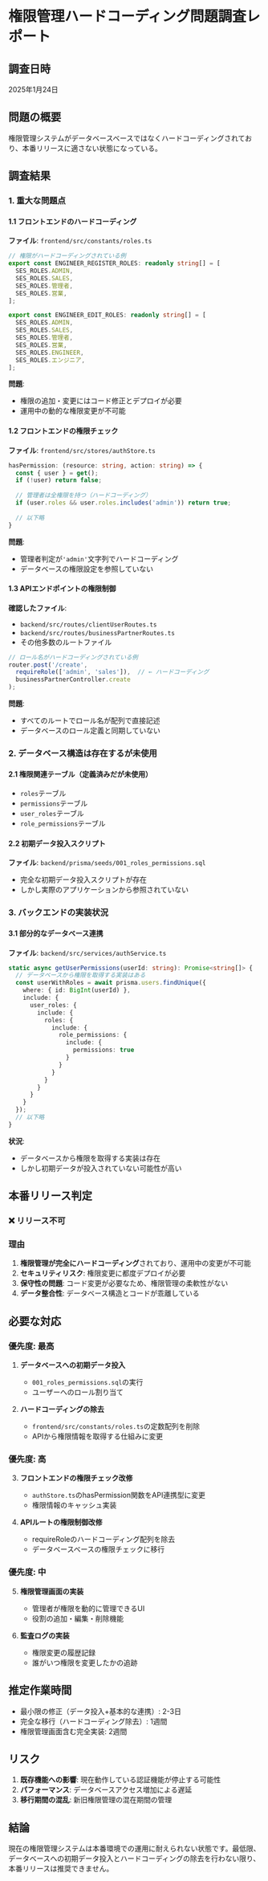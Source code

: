# 権限管理ハードコーディング問題調査レポート

## 調査日時
2025年1月24日

## 問題の概要
権限管理システムがデータベースベースではなくハードコーディングされており、本番リリースに適さない状態になっている。

## 調査結果

### 1. 重大な問題点

#### 1.1 フロントエンドのハードコーディング
**ファイル**: `frontend/src/constants/roles.ts`

```typescript
// 権限がハードコーディングされている例
export const ENGINEER_REGISTER_ROLES: readonly string[] = [
  SES_ROLES.ADMIN,
  SES_ROLES.SALES,
  SES_ROLES.管理者,
  SES_ROLES.営業,
];

export const ENGINEER_EDIT_ROLES: readonly string[] = [
  SES_ROLES.ADMIN,
  SES_ROLES.SALES,
  SES_ROLES.管理者,
  SES_ROLES.営業,
  SES_ROLES.ENGINEER,
  SES_ROLES.エンジニア,
];
```

**問題**: 
- 権限の追加・変更にはコード修正とデプロイが必要
- 運用中の動的な権限変更が不可能

#### 1.2 フロントエンドの権限チェック
**ファイル**: `frontend/src/stores/authStore.ts`

```typescript
hasPermission: (resource: string, action: string) => {
  const { user } = get();
  if (!user) return false;
  
  // 管理者は全権限を持つ（ハードコーディング）
  if (user.roles && user.roles.includes('admin')) return true;
  
  // 以下略
}
```

**問題**:
- 管理者判定が`'admin'`文字列でハードコーディング
- データベースの権限設定を参照していない

#### 1.3 APIエンドポイントの権限制御
**確認したファイル**:
- `backend/src/routes/clientUserRoutes.ts`
- `backend/src/routes/businessPartnerRoutes.ts`
- その他多数のルートファイル

```typescript
// ロール名がハードコーディングされている例
router.post('/create',
  requireRole(['admin', 'sales']),  // ← ハードコーディング
  businessPartnerController.create
);
```

**問題**:
- すべてのルートでロール名が配列で直接記述
- データベースのロール定義と同期していない

### 2. データベース構造は存在するが未使用

#### 2.1 権限関連テーブル（定義済みだが未使用）
- `roles`テーブル
- `permissions`テーブル
- `user_roles`テーブル
- `role_permissions`テーブル

#### 2.2 初期データ投入スクリプト
**ファイル**: `backend/prisma/seeds/001_roles_permissions.sql`
- 完全な初期データ投入スクリプトが存在
- しかし実際のアプリケーションから参照されていない

### 3. バックエンドの実装状況

#### 3.1 部分的なデータベース連携
**ファイル**: `backend/src/services/authService.ts`

```typescript
static async getUserPermissions(userId: string): Promise<string[]> {
  // データベースから権限を取得する実装はある
  const userWithRoles = await prisma.users.findUnique({
    where: { id: BigInt(userId) },
    include: {
      user_roles: {
        include: {
          roles: {
            include: {
              role_permissions: {
                include: {
                  permissions: true
                }
              }
            }
          }
        }
      }
    }
  });
  // 以下略
}
```

**状況**:
- データベースから権限を取得する実装は存在
- しかし初期データが投入されていない可能性が高い

## 本番リリース判定

### ❌ リリース不可

### 理由
1. **権限管理が完全にハードコーディング**されており、運用中の変更が不可能
2. **セキュリティリスク**: 権限変更に都度デプロイが必要
3. **保守性の問題**: コード変更が必要なため、権限管理の柔軟性がない
4. **データ整合性**: データベース構造とコードが乖離している

## 必要な対応

### 優先度: 最高
1. **データベースへの初期データ投入**
   - `001_roles_permissions.sql`の実行
   - ユーザーへのロール割り当て

2. **ハードコーディングの除去**
   - `frontend/src/constants/roles.ts`の定数配列を削除
   - APIから権限情報を取得する仕組みに変更

### 優先度: 高
3. **フロントエンドの権限チェック改修**
   - `authStore.ts`のhasPermission関数をAPI連携型に変更
   - 権限情報のキャッシュ実装

4. **APIルートの権限制御改修**
   - requireRoleのハードコーディング配列を除去
   - データベースベースの権限チェックに移行

### 優先度: 中
5. **権限管理画面の実装**
   - 管理者が権限を動的に管理できるUI
   - 役割の追加・編集・削除機能

6. **監査ログの実装**
   - 権限変更の履歴記録
   - 誰がいつ権限を変更したかの追跡

## 推定作業時間
- 最小限の修正（データ投入+基本的な連携）: 2-3日
- 完全な移行（ハードコーディング除去）: 1週間
- 権限管理画面含む完全実装: 2週間

## リスク
1. **既存機能への影響**: 現在動作している認証機能が停止する可能性
2. **パフォーマンス**: データベースアクセス増加による遅延
3. **移行期間の混乱**: 新旧権限管理の混在期間の管理

## 結論
現在の権限管理システムは本番環境での運用に耐えられない状態です。最低限、データベースへの初期データ投入とハードコーディングの除去を行わない限り、本番リリースは推奨できません。